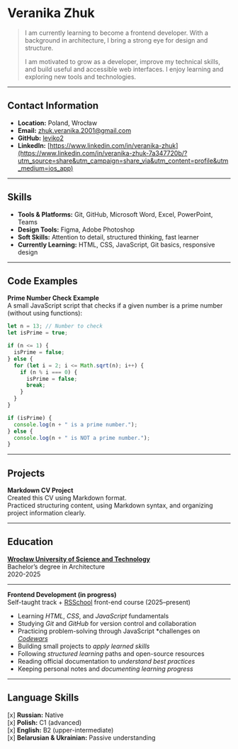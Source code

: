
# Veranika Zhuk
>I am currently learning to become a frontend developer. 
>With a background in architecture, I bring a strong eye for design and structure. 
>
>I am motivated to grow as a developer, improve my technical skills, and build useful and accessible web interfaces. 
>I enjoy learning and exploring new tools and technologies.

---

## Contact Information
- **Location:** Poland, Wrocław
- **Email:** zhuk.veranika.2001@gmail.com
- **GitHub:** [leviko2](https://github.com/leviko2)
- **LinkedIn:** [https://www.linkedin.com/in/veranika-zhuk](https://www.linkedin.com/in/veranika-zhuk-7a347720b/?utm_source=share&utm_campaign=share_via&utm_content=profile&utm_medium=ios_app)

---

## Skills
- **Tools & Platforms:** Git, GitHub, Microsoft Word, Excel, PowerPoint, Teams  
- **Design Tools:** Figma, Adobe Photoshop  
- **Soft Skills:** Attention to detail, structured thinking, fast learner  
- **Currently Learning:** HTML, CSS, JavaScript, Git basics, responsive design  

---

## Code Examples
**Prime Number Check Example**  
A small JavaScript script that checks if a given number is a prime number (without using functions):

```javascript
let n = 13; // Number to check
let isPrime = true;

if (n <= 1) {
  isPrime = false;
} else {
  for (let i = 2; i <= Math.sqrt(n); i++) {
    if (n % i === 0) {
      isPrime = false;
      break;
    }
  }
}

if (isPrime) {
  console.log(n + " is a prime number.");
} else {
  console.log(n + " is NOT a prime number.");
}
```
---

## Projects
**Markdown CV Project**  
Created this CV using Markdown format.  
Practiced structuring content, using Markdown syntax, and organizing project information clearly. 

---

## Education
[**Wrocław University of Science and Technology**](https://pwr.edu.pl/en/)  
Bachelor’s degree in Architecture  
2020-2025

---

**Frontend Development (in progress)**  
Self-taught track + [RSSchool](https://rs.school/) front-end course (2025–present)  
- Learning *HTML*, *CSS*, and *JavaScript* fundamentals  
- Studying *Git* and *GitHub* for version control and collaboration  
- Practicing problem-solving through JavaScript *challenges on *[Codewars](https://www.codewars.com/users/leviko2)*
- Building small projects to *apply learned skills*  
- Following *structured learning* paths and open-source resources
- Reading official documentation to *understand best practices*  
- Keeping personal notes and *documenting learning progress* 

---

## Language Skills
[x] **Russian:** Native  
[x] **Polish:** C1 (advanced)  
[x] **English:** B2 (upper-intermediate)  
[x] **Belarusian & Ukrainian:** Passive understanding